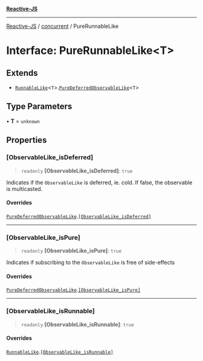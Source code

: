 [**Reactive-JS**](../../README.md)

***

[Reactive-JS](../../README.md) / [concurrent](../README.md) / PureRunnableLike

# Interface: PureRunnableLike\<T\>

## Extends

- [`RunnableLike`](RunnableLike.md)\<`T`\>.[`PureDeferredObservableLike`](PureDeferredObservableLike.md)\<`T`\>

## Type Parameters

• **T** = `unknown`

## Properties

### \[ObservableLike\_isDeferred\]

> `readonly` **\[ObservableLike\_isDeferred\]**: `true`

Indicates if the `ObservableLike` is deferred, ie. cold. If false,
the observable is multicasted.

#### Overrides

[`PureDeferredObservableLike`](PureDeferredObservableLike.md).[`[ObservableLike_isDeferred]`](PureDeferredObservableLike.md#observablelike_isdeferred)

***

### \[ObservableLike\_isPure\]

> `readonly` **\[ObservableLike\_isPure\]**: `true`

Indicates if subscribing to the `ObservableLike` is free of side-effects

#### Overrides

[`PureDeferredObservableLike`](PureDeferredObservableLike.md).[`[ObservableLike_isPure]`](PureDeferredObservableLike.md#observablelike_ispure)

***

### \[ObservableLike\_isRunnable\]

> `readonly` **\[ObservableLike\_isRunnable\]**: `true`

#### Overrides

[`RunnableLike`](RunnableLike.md).[`[ObservableLike_isRunnable]`](RunnableLike.md#observablelike_isrunnable)
